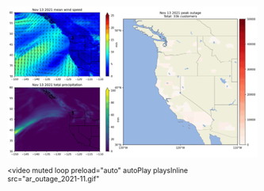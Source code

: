 <img src="ar_outage_2021-11.gif" alt="This GIF appears to be missing" loop=1000>

<video
    muted
    loop
    preload="auto"
    autoPlay
    playsInline
    src="ar_outage_2021-11.gif"
 ></video>

